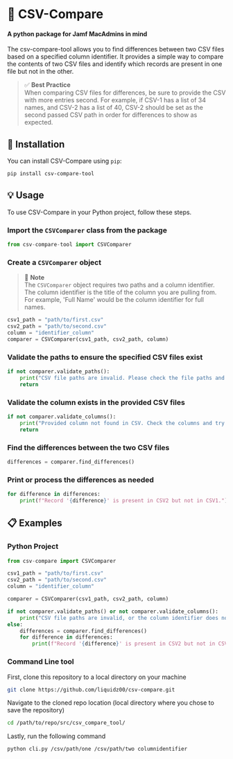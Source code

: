 # :mag_right: CSV-Compare
#### A python package for Jamf MacAdmins in mind

The csv-compare-tool allows you to find differences between two CSV files based on a specified column identifier. It provides a simple way to compare the contents of two CSV files and identify which records are present in one file but not in the other. 

> :white_check_mark: **Best Practice** <br>
> When comparing CSV files for differences, be sure to provide the CSV with more entries second. For example, if CSV-1 has a list of 34 names, and CSV-2 has a list of 40, CSV-2 should be set as the second passed CSV path in order for differences to show as expected.

## :wrench: Installation

You can install CSV-Compare using `pip`:
```bash
pip install csv-compare-tool
```

## :bulb: Usage
To use CSV-Compare in your Python project, follow these steps.

### Import the `CSVComparer` class from the package
```python
from csv-compare-tool import CSVComparer
```

### Create a `CSVComparer` object
> :memo: **Note** <br>
> The `CSVComparer` object requires two paths and a column identifier. The column identifier is the title of the column you are pulling from. <br> For example, 'Full Name' would be the column identifier for full names.
```python
csv1_path = "path/to/first.csv"
csv2_path = "path/to/second.csv"
column = "identifier_column"
comparer = CSVComparer(csv1_path, csv2_path, column)
```

### Validate the paths to ensure the specified CSV files exist
```python
if not comparer.validate_paths():
    print("CSV file paths are invalid. Please check the file paths and try again.")
    return
```

### Validate the column exists in the provided CSV files
```python
if not comparer.validate_columns():
    print("Provided column not found in CSV. Check the columns and try again.")
    return
```

### Find the differences between the two CSV files
```python
differences = comparer.find_differences()
```

### Print or process the differences as needed
```python
for difference in differences:
    print(f"Record '{difference}' is present in CSV2 but not in CSV1.")
```

## :clipboard: Examples
### Python Project

```python
from csv-compare import CSVComparer

csv1_path = "path/to/first.csv"
csv2_path = "path/to/second.csv"
column = "identifier_column"

comparer = CSVComparer(csv1_path, csv2_path, column)

if not comparer.validate_paths() or not comparer.validate_columns():
    print("CSV file paths are invalid, or the column identifier does not exist. Check the file paths and columns and try again.")
else:
    differences = comparer.find_differences()
    for difference in differences:
        print(f"Record '{difference}' is present in CSV2 but not in CSV1.")
```

### Command Line tool
First, clone this repository to a local directory on your machine
```bash
git clone https://github.com/liquidz00/csv-compare.git
```
Navigate to the cloned repo location (local directory where you chose to save the repository)
```bash
cd /path/to/repo/src/csv_compare_tool/
```
Lastly, run the following command
```bash
python cli.py /csv/path/one /csv/path/two columnidentifier
```
